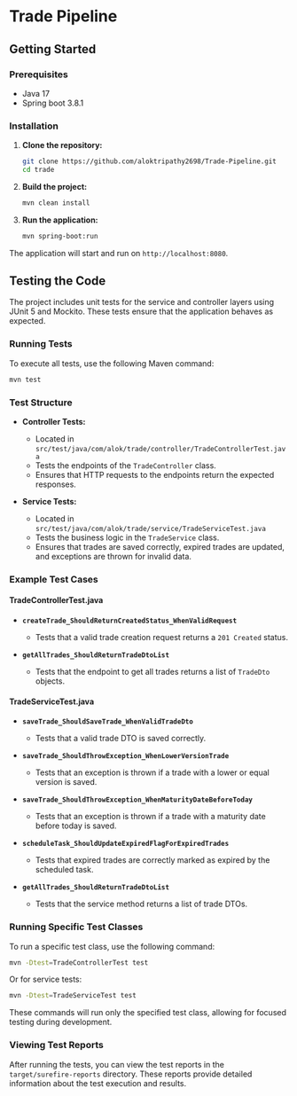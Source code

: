 # Trade Pipeline

## Getting Started

### Prerequisites

- Java 17
- Spring boot 3.8.1

### Installation

1. **Clone the repository:**
   ```bash
   git clone https://github.com/aloktripathy2698/Trade-Pipeline.git
   cd trade
   ```

2. **Build the project:**
   ```bash
   mvn clean install
   ```

3. **Run the application:**
   ```bash
   mvn spring-boot:run
   ```

The application will start and run on `http://localhost:8080`.

## Testing the Code

The project includes unit tests for the service and controller layers using JUnit 5 and Mockito. These tests ensure that the application behaves as expected.

### Running Tests

To execute all tests, use the following Maven command:

```bash
mvn test
```

### Test Structure

- **Controller Tests:**
  - Located in `src/test/java/com/alok/trade/controller/TradeControllerTest.java`
  - Tests the endpoints of the `TradeController` class.
  - Ensures that HTTP requests to the endpoints return the expected responses.

- **Service Tests:**
  - Located in `src/test/java/com/alok/trade/service/TradeServiceTest.java`
  - Tests the business logic in the `TradeService` class.
  - Ensures that trades are saved correctly, expired trades are updated, and exceptions are thrown for invalid data.

### Example Test Cases

#### TradeControllerTest.java

- **`createTrade_ShouldReturnCreatedStatus_WhenValidRequest`**
  - Tests that a valid trade creation request returns a `201 Created` status.

- **`getAllTrades_ShouldReturnTradeDtoList`**
  - Tests that the endpoint to get all trades returns a list of `TradeDto` objects.

#### TradeServiceTest.java

- **`saveTrade_ShouldSaveTrade_WhenValidTradeDto`**
  - Tests that a valid trade DTO is saved correctly.

- **`saveTrade_ShouldThrowException_WhenLowerVersionTrade`**
  - Tests that an exception is thrown if a trade with a lower or equal version is saved.

- **`saveTrade_ShouldThrowException_WhenMaturityDateBeforeToday`**
  - Tests that an exception is thrown if a trade with a maturity date before today is saved.

- **`scheduleTask_ShouldUpdateExpiredFlagForExpiredTrades`**
  - Tests that expired trades are correctly marked as expired by the scheduled task.

- **`getAllTrades_ShouldReturnTradeDtoList`**
  - Tests that the service method returns a list of trade DTOs.

### Running Specific Test Classes

To run a specific test class, use the following command:

```bash
mvn -Dtest=TradeControllerTest test
```

Or for service tests:

```bash
mvn -Dtest=TradeServiceTest test
```

These commands will run only the specified test class, allowing for focused testing during development.

### Viewing Test Reports

After running the tests, you can view the test reports in the `target/surefire-reports` directory. These reports provide detailed information about the test execution and results.
